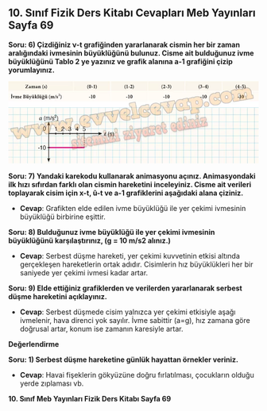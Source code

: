 ## 10. Sınıf Fizik Ders Kitabı Cevapları Meb Yayınları Sayfa 69

**Soru: 6) Çizdiğiniz ν-t grafiğinden yararlanarak cismin her bir zaman aralığındaki ivmesinin büyüklüğünü bulunuz. Cisme ait bulduğunuz ivme büyüklüğünü Tablo 2 ye yazınız ve grafik alanına a-1 grafiğini çizip yorumlayınız.**

![](./image1.webp)

**Soru: 7) Yandaki karekodu kullanarak animasyonu açınız. Animasyondaki ilk hızı sıfırdan farklı olan cismin hareketini inceleyiniz. Cisme ait verileri toplayarak cisim için x-t, û-t ve a-1 grafiklerini aşağıdaki alana çiziniz.**

* **Cevap**: Grafikten elde edilen ivme büyüklüğü ile yer çekimi ivmesinin büyüklüğü birbirine eşittir.

**Soru: 8) Bulduğunuz ivme büyüklüğü ile yer çekimi ivmesinin büyüklüğünü karşılaştırınız, (g = 10 m/s2 alınız.)**

* **Cevap**: Serbest düşme hareketi, yer çekimi kuvvetinin etkisi altında gerçekleşen hareketlerin ortak adıdır. Cisimlerin hız büyüklükleri her bir saniyede yer çekimi ivmesi kadar artar.

**Soru: 9) Elde ettiğiniz grafiklerden ve verilerden yararlanarak serbest düşme hareketini açıklayınız.**

* **Cevap**: Serbest düşmede cisim yalnızca yer çekimi etkisiyle aşağı ivmelenir, hava direnci yok sayılır. İvme sabittir (a=g), hız zamana göre doğrusal artar, konum ise zamanın karesiyle artar.

**Değerlendirme**

**Soru: 1) Serbest düşme hareketine günlük hayattan örnekler veriniz.**

* **Cevap**: Havai fişeklerin gökyüzüne doğru fırlatılması, çocukların olduğu yerde zıplaması vb.

**10. Sınıf Meb Yayınları Fizik Ders Kitabı Sayfa 69**